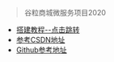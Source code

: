 > 谷粒商城微服务项目2020

- [搭建教程--点击跳转](https://docsify.js.org/#/zh-cn/quickstart)
- [参考CSDN地址](https://blog.csdn.net/hancoder/article/details/107612619)
- [Github参考地址](https://github.com/raymond-zhao/cat-mall)